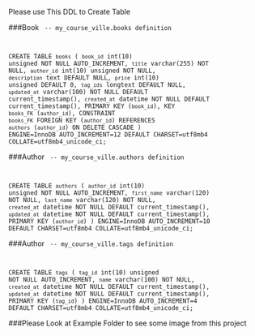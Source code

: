 <p>Please use This DDL to Create Table</p>

###Book
<code>
-- my_course_ville.books definition

CREATE TABLE `books` (
  `book_id` int(10) unsigned NOT NULL AUTO_INCREMENT,
  `title` varchar(255) NOT NULL,
  `author_id` int(10) unsigned NOT NULL,
  `description` text DEFAULT NULL,
  `price` int(10) unsigned DEFAULT 0,
  `tag_ids` longtext DEFAULT NULL,
  `updated_at` varchar(100) NOT NULL DEFAULT current_timestamp(),
  `created_at` datetime NOT NULL DEFAULT current_timestamp(),
  PRIMARY KEY (`book_id`),
  KEY `books_FK` (`author_id`),
  CONSTRAINT `books_FK` FOREIGN KEY (`author_id`) REFERENCES `authors` (`author_id`) ON DELETE CASCADE
) ENGINE=InnoDB AUTO_INCREMENT=12 DEFAULT CHARSET=utf8mb4 COLLATE=utf8mb4_unicode_ci;
</code>

###Author
<code>
-- my_course_ville.authors definition

CREATE TABLE `authors` (
  `author_id` int(10) unsigned NOT NULL AUTO_INCREMENT,
  `first_name` varchar(120) NOT NULL,
  `last_name` varchar(120) NOT NULL,
  `created_at` datetime NOT NULL DEFAULT current_timestamp(),
  `updated_at` datetime NOT NULL DEFAULT current_timestamp(),
  PRIMARY KEY (`author_id`)
) ENGINE=InnoDB AUTO_INCREMENT=10 DEFAULT CHARSET=utf8mb4 COLLATE=utf8mb4_unicode_ci;
</code>

###Author
<code>
-- my_course_ville.tags definition

CREATE TABLE `tags` (
  `tag_id` int(10) unsigned NOT NULL AUTO_INCREMENT,
  `name` varchar(100) NOT NULL,
  `created_at` datetime NOT NULL DEFAULT current_timestamp(),
  `updated_at` datetime NOT NULL DEFAULT current_timestamp(),
  PRIMARY KEY (`tag_id`)
) ENGINE=InnoDB AUTO_INCREMENT=4 DEFAULT CHARSET=utf8mb4 COLLATE=utf8mb4_unicode_ci;
</code>

###Please Look at Example Folder to see some image from this project